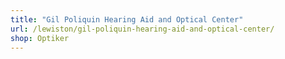 ```yaml
---
title: "Gil Poliquin Hearing Aid and Optical Center"
url: /lewiston/gil-poliquin-hearing-aid-and-optical-center/
shop: Optiker
---
```

